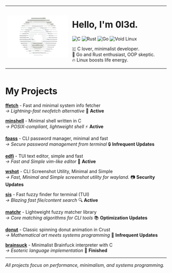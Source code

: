 <table align="left">
<tr>
<td width="40%">
<img src="donut.gif" alt="Coding GIF" width="100%"/>
</td>
<td width="60%">
<h1>Hello, I'm 0l3d.</h1>
<p>
  <img src="https://img.shields.io/badge/c-%2300599C.svg?style=for-the-badge&logo=c&logoColor=white" alt="C"/>
  <img src="https://img.shields.io/badge/rust-%23000000.svg?style=for-the-badge&logo=rust&logoColor=white" alt="Rust"/>
  <img src="https://img.shields.io/badge/go-%2300ADD8.svg?style=for-the-badge&logo=go&logoColor=white" alt="Go"/>
  <img src="https://img.shields.io/badge/void%20linux-478061?style=for-the-badge&logo=linux&logoColor=white" alt="Void Linux"/>
</p>
<p> 🇨 C lover, minimalist developer.<br>
💎 Go and Rust enthusiast, OOP skeptic.<br>
🔥 Linux boosts life energy.</p>
</td>
</tr>
</table>

<br clear="left"/>

# My Projects
[**ffetch**](https://github.com/0l3d/ffetch) - Fast and minimal system info fetcher  
*→ Lightning-fast neofetch alternative* 🚀 **Active**

[**minshell**](https://github.com/0l3d/minshell) - Minimal shell written in C  
*→ POSIX-compliant, lightweight shell* ⚡ **Active**

[**fpass**](https://github.com/0l3d/fpass) - CLI password manager, minimal and fast  
*→ Secure password management from terminal* 🔒 **Infrequent Updates**

[**edfi**](https://github.com/0l3d/edfi) - TUI text editor, simple and fast  
*→ Fast and Simple vim-like editor* 📝 **Active**

[**wshot**](https://github.com/0l3d/wshot) - CLI Screenshot Utility, Minimal and Simple  
*→ Fast, Minimal and Simple screenshot utility for wayland.* 📷 **Security Updates**

[**sis**](https://github.com/0l3d/search-in-sight) - Fast fuzzy finder for terminal (TUI)  
*→ Blazing fast file/content search* 🔍 **Active**

[**matchr**](https://github.com/0l3d/matchr) - Lightweight fuzzy matcher library  
*→ Core matching algorithms for CLI tools* 📚 **Optimization Updates**

[**donut**](https://github.com/0l3d/donut) - Classic spinning donut animation in Crust  
*→ Mathematical art meets systems programming* 🍩 **Infrequent Updates**

[**brainsuck**](https://github.com/0l3d/brainsuck) - Minimalist Brainfuck interpreter with C  
*→ Esoteric language implementation* 🧠 **Finished**

---


*All projects focus on performance, minimalism, and systems programming.*
